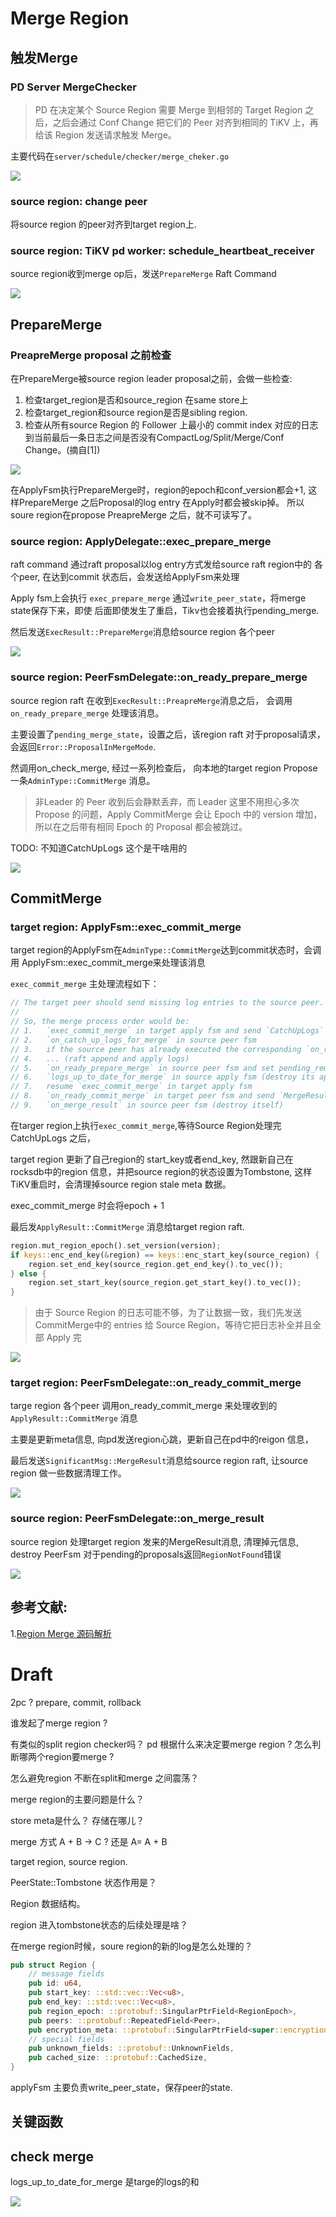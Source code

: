 # Merge Region

<!-- toc -->

## 触发Merge
### PD Server MergeChecker

> PD 在决定某个 Source Region 需要 Merge 到相邻的 Target Region 之后，之后会通过 Conf Change 把它们的 Peer 对齐到相同的 TiKV 上，再给该 Region 发送请求触发 Merge。

主要代码在`server/schedule/checker/merge_cheker.go`

![](./dot/pd_merge_checker.svg)

### source region: change peer

将source region 的peer对齐到target region上.

### source region:  TiKV pd worker: schedule_heartbeat_receiver

source region收到merge op后，发送`PrepareMerge` Raft Command


![](./dot/schedule_heartbeat_receiver_merge.svg)

## PrepareMerge

### PreapreMerge proposal 之前检查

在PrepareMerge被source region leader proposal之前，会做一些检查:

1. 检查target_region是否和source_region 在same store上
2. 检查target_region和source region是否是sibling region.
3. 检查从所有source Region 的 Follower 上最小的 commit index 对应的日志到当前最后一条日志之间是否没有CompactLog/Split/Merge/Conf Change。(摘自[1])

![](./dot/check_merge_proposal.svg)

在ApplyFsm执行PrepareMerge时，region的epoch和conf_version都会+1, 这样PrepareMerge 之后Proposal的log entry 在Apply时都会被skip掉。
所以soure region在propose PreapreMerge 之后，就不可读写了。

### source region: ApplyDelegate::exec_prepare_merge

raft command 通过raft proposal以log entry方式发给source raft region中的
各个peer, 在达到commit 状态后，会发送给ApplyFsm来处理


Apply fsm上会执行 `exec_prepare_merge`
通过`write_peer_state`，将merge state保存下来，即使
后面即使发生了重启，Tikv也会接着执行pending_merge.

然后发送`ExecResult::PrepareMerge`消息给source region 各个peer

![](./dot/applyDelegate_exec_prepare_merge.svg)

### source region: PeerFsmDelegate::on_ready_prepare_merge

source region raft 在收到`ExecResult::PreapreMerge`消息之后，
会调用`on_ready_prepare_merge` 处理该消息。

主要设置了`pending_merge_state`，设置之后，该region raft
对于proposal请求，会返回`Error::ProposalInMergeMode`.

然调用on_check_merge, 经过一系列检查后，
向本地的target region Propose 一条`AdminType::CommitMerge` 消息。

>非Leader 的 Peer 收到后会静默丢弃，而 Leader 这里不用担心多次 Propose 的问题，Apply CommitMerge 会让 Epoch 中的 version 增加，所以在之后带有相同 Epoch 的 Proposal 都会被跳过。


TODO: 不知道CatchUpLogs 这个是干啥用的

![](./dot/on_ready_prepare_merge.svg)

## CommitMerge

### target region: ApplyFsm::exec_commit_merge

target region的ApplyFsm在`AdminType::CommitMerge`达到commit状态时，会调用
ApplyFsm::exec_commit_merge来处理该消息

`exec_commit_merge` 主处理流程如下：

```rust
// The target peer should send missing log entries to the source peer.
//
// So, the merge process order would be:
// 1.   `exec_commit_merge` in target apply fsm and send `CatchUpLogs` to source peer fsm
// 2.   `on_catch_up_logs_for_merge` in source peer fsm
// 3.   if the source peer has already executed the corresponding `on_ready_prepare_merge`, set pending_remove and jump to step 6
// 4.   ... (raft append and apply logs)
// 5.   `on_ready_prepare_merge` in source peer fsm and set pending_remove (means source region has finished applying all logs)
// 6.   `logs_up_to_date_for_merge` in source apply fsm (destroy its apply fsm and send Noop to trigger the target apply fsm)
// 7.   resume `exec_commit_merge` in target apply fsm
// 8.   `on_ready_commit_merge` in target peer fsm and send `MergeResult` to source peer fsm
// 9.   `on_merge_result` in source peer fsm (destroy itself)
```

在targer region上执行`exec_commit_merge`,等待Source Region处理完CatchUpLogs 之后，

target region 更新了自己region的 start_key或者end_key, 然跟新自己在rocksdb中的region
信息，并把source region的状态设置为Tombstone, 这样TiKV重启时，会清理掉source region
stale meta 数据。

exec_commit_merge 时会将epoch + 1

最后发`ApplyResult::CommitMerge` 消息给target region raft.

```rust
region.mut_region_epoch().set_version(version);
if keys::enc_end_key(&region) == keys::enc_start_key(source_region) {
    region.set_end_key(source_region.get_end_key().to_vec());
} else {
    region.set_start_key(source_region.get_start_key().to_vec());
}
```

> 由于 Source Region 的日志可能不够，为了让数据一致，我们先发送 CommitMerge中的 entries 给 Source Region，等待它把日志补全并且全部 Apply 完


![](./dot/exec_commit_merge.svg)

### target region: PeerFsmDelegate::on_ready_commit_merge

targe region 各个peer 调用on_ready_commit_merge 来处理收到的`ApplyResult::CommitMerge` 消息

主要是更新meta信息, 向pd发送region心跳，更新自己在pd中的reigon 信息，

最后发送`SignificantMsg::MergeResult`消息给source region raft, 让source region
做一些数据清理工作。

![](./dot/on_ready_commit_merge.svg)


### source region:  PeerFsmDelegate::on_merge_result

source region 处理target region 发来的MergeResult消息, 清理掉元信息, destroy PeerFsm
对于pending的proposals返回`RegionNotFound`错误

![](./dot/on_merge_result.svg)


## 参考文献:

1.[Region Merge 源码解析](https://cloud.tencent.com/developer/article/1762520)

# Draft

2pc ?
prepare, commit, rollback

谁发起了merge region ?

有类似的split region checker吗？
pd 根据什么来决定要merge region ?
怎么判断哪两个region要merge ?

怎么避免region 不断在split和merge 之间震荡？

merge region的主要问题是什么？

store meta是什么？ 存储在哪儿？

merge 方式 A + B -> C ? 还是 A= A + B

target region, source region.

PeerState::Tombstone 状态作用是？

Region 数据结构。

region 进入tombstone状态的后续处理是啥？

在merge region时候，soure region的新的log是怎么处理的？

```rust
pub struct Region {
    // message fields
    pub id: u64,
    pub start_key: ::std::vec::Vec<u8>,
    pub end_key: ::std::vec::Vec<u8>,
    pub region_epoch: ::protobuf::SingularPtrField<RegionEpoch>,
    pub peers: ::protobuf::RepeatedField<Peer>,
    pub encryption_meta: ::protobuf::SingularPtrField<super::encryptionpb::EncryptionMeta>,
    // special fields
    pub unknown_fields: ::protobuf::UnknownFields,
    pub cached_size: ::protobuf::CachedSize,
}
```


applyFsm 主要负责write_peer_state，保存peer的state.
## 关键函数

## check merge
logs_up_to_date_for_merge 是targe的logs的和

![](./dot/check_merge.svg)

